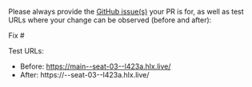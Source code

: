 Please always provide the [GitHub issue(s)](../issues) your PR is for, as well as test URLs where your change can be observed (before and after):

Fix #<gh-issue-id>

Test URLs:
- Before: https://main--seat-03--l423a.hlx.live/
- After: https://<branch>--seat-03--l423a.hlx.live/

